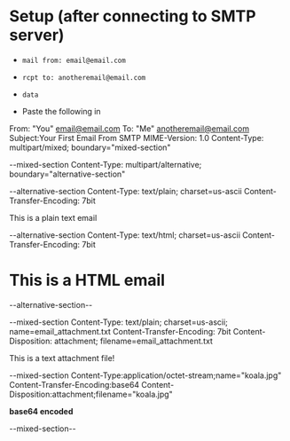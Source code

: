 # Setup (after connecting to SMTP server)

- `mail from: email@email.com`
- `rcpt to: anotheremail@email.com`
- `data`

- Paste the following in

From: "You" <email@email.com>
To: "Me" <anotheremail@email.com>
Subject:Your First Email From SMTP
MIME-Version: 1.0
Content-Type: multipart/mixed; boundary="mixed-section"

--mixed-section
Content-Type: multipart/alternative; boundary="alternative-section"

--alternative-section
Content-Type: text/plain; charset=us-ascii
Content-Transfer-Encoding: 7bit

This is a plain text email

--alternative-section
Content-Type: text/html; charset=us-ascii
Content-Transfer-Encoding: 7bit

<style type="text/css" media="screen">
html {
  font-family: sans-serif;
}
</style>
<div>
  <h1>This is a HTML email</h1>  
</div>


--alternative-section--

--mixed-section
Content-Type: text/plain; charset=us-ascii; name=email_attachment.txt
Content-Transfer-Encoding: 7bit
Content-Disposition: attachment; filename=email_attachment.txt

This is a text attachment file!

--mixed-section
Content-Type:application/octet-stream;name="koala.jpg"
Content-Transfer-Encoding:base64
Content-Disposition:attachment;filename="koala.jpg"

**base64 encoded**

--mixed-section--
